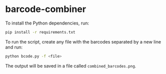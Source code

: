 # barcode-combiner

To install the Python dependencies, run:

```bash
pip install -r requirements.txt
```

To run the script, create any file with the barcodes separated by a new line and run:

```bash
python bcode.py -f <file>
```

The output will be saved in a file called `combined_barcodes.png`.
